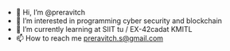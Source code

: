 - 👋 Hi, I’m @preravitch
- 👀 I’m interested in programming cyber security and blockchain
- 🌱 I’m currently learning at SIIT tu / EX-42cadat KMITL
- 📫 How to reach me preravitch.s@gmail.com

<!---
preravitch/preravitch is a ✨ special ✨ repository because its `README.md` (this file) appears on your GitHub profile.
You can click the Preview link to take a look at your changes.
--->
